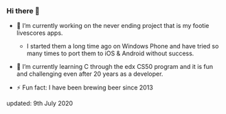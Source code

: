 ### Hi there 👋

- 🔭 I’m currently working on the never ending project that is my footie livescores apps.
  - I started them a long time ago on Windows Phone and have tried so many times to port them to iOS & Android without success.

- 🌱 I’m currently learning C through the edx CS50 program and it is fun and challenging even after 20 years as a developer.

- ⚡ Fun fact: I have been brewing beer since 2013

<!--
**markoo/markoo** is a ✨ _special_ ✨ repository because its `README.md` (this file) appears on your GitHub profile.

Here are some ideas to get you started:

- 👯 I’m looking to collaborate on ...
- 🤔 I’m looking for help with ...
- 💬 Ask me about ...
- 📫 How to reach me: ...
- 😄 Pronouns: ...
-->

updated: 9th July 2020
